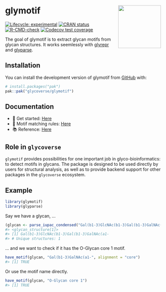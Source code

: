 
<!-- README.md is generated from README.Rmd. Please edit that file -->

# glymotif <a href="https://glycoverse.github.io/glymotif/"><img src="man/figures/logo.png" align="right" height="138" /></a>

<!-- badges: start -->

[![Lifecycle:
experimental](https://img.shields.io/badge/lifecycle-experimental-orange.svg)](https://lifecycle.r-lib.org/articles/stages.html#experimental)
[![CRAN
status](https://www.r-pkg.org/badges/version/glymotif)](https://CRAN.R-project.org/package=glymotif)
[![R-CMD-check](https://github.com/glycoverse/glymotif/actions/workflows/R-CMD-check.yaml/badge.svg)](https://github.com/glycoverse/glymotif/actions/workflows/R-CMD-check.yaml)
[![Codecov test
coverage](https://codecov.io/gh/glycoverse/glymotif/graph/badge.svg)](https://app.codecov.io/gh/glycoverse/glymotif)
<!-- badges: end -->

The goal of glymotif is to extract glycan motifs from glycan structures.
It works seemlessly with
[glyrepr](https://github.com/glycoverse/glyrepr) and
[glyparse](https://github.com/glycoverse/glyparse).

## Installation

You can install the development version of glymotif from
[GitHub](https://github.com/) with:

``` r
# install.packages("pak")
pak::pak("glycoverse/glymotif")
```

## Documentation

-   🚀 Get started:
    [Here](https://glycoverse.github.io/glymotif/articles/motif-matching.html)
-   🔧 Motif matching rules:
    [Here](https://glycoverse.github.io/glymotif/articles/motif-matching.html)
-   📚 Reference:
    [Here](https://glycoverse.github.io/glymotif/reference/index.html)

## Role in `glycoverse`

`glymotif` provides possibilities for one important job in
glyco-bioinformatics: to detect motifs in glycans. The package is
designed to be used directly by users for structural analysis, as well
as to provide backend support for other packages in the `glycoverse`
ecosystem.

## Example

``` r
library(glymotif)
library(glyparse)
```

Say we have a glycan, …

``` r
(glycan <- parse_iupac_condensed("Gal(b1-3)GlcNAc(b1-3)Gal(b1-3)GalNAc(a1-"))
#> <glycan_structure[1]>
#> [1] Gal(b1-3)GlcNAc(b1-3)Gal(b1-3)GalNAc(a1-
#> # Unique structures: 1
```

… and we want to check if it has the O-Glycan core 1 motif.

``` r
have_motif(glycan, "Gal(b1-3)GalNAc(a1-", alignment = "core")
#> [1] TRUE
```

Or use the motif name directly.

``` r
have_motif(glycan, "O-Glycan core 1")
#> [1] TRUE
```
